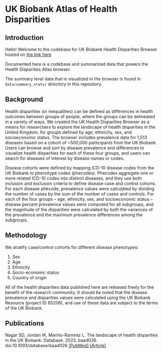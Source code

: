 # UK Biobank Atlas of Health Disparities

## Introduction

Hello! Welcome to the codebase for UK Biobank Health Disparities Browser hosted on [the link here](https://ukbatlas.health-disparities.org)

Documented here is a codebase and summarized data that powers the Health Disparities Atlas browser. 

The summary level data that is visualized in the browser is found in `data/summary_stats/` directory in this repository.

## Background

Health disparities (or inequalities) can be defined as differences in health outcomes between groups of people, where the groups can be delineated in a variety of ways. We created the UK Health Disparities Browser as a means for researchers to explore the landscape of health disparities in the United Kingdom, for groups defined by age, ethnicity, sex, and socioeconomic status. The browser includes prevalence data for 1,513 diseases based on a cohort of ~500,000 participants from the UK Biobank. Users can browse and sort by disease prevalence and differences to visualize health disparities for each of these four groups, and users can search for diseases of interest by disease names or codes.

Disease cohorts were defined by mapping ICD-10 disease codes from the UK Biobank to phenotype codes (phecodes). Phecodes aggregate one or more related ICD-10 codes into distinct diseases, and they use both inclusion and exclusion criteria to define disease case and control cohorts. For each disease phecode, prevalence values were calculated by dividing the number of cases by the sum of the number of cases and controls. For each of the four groups – age, ethnicity, sex, and socioeconomic status – disease percent prevalence values were computed for all subgroups, and the magnitude of the disparities were calculated by both the variances of the prevalence and the maximum prevalence differences among the subgroups.

## Methodology

We stratify case/control cohorts for different disease phenotypes:

1. Sex
2. Age
3. Ethnicity
4. Socio-economic status
5. Country of origin

All of the health disparities data published here are released freely for the benefit of the research community. It should be noted that the disease prevalence and disparities values were calculated using the UK Biobank Resource (project ID 65206), and use of these data are subject to the terms of the UK Biobank.


## Publications

Nagar SD, Jordan IK, Mariño-Ramírez L. The landscape of health disparities in the UK Biobank. Database. 2023. baad026. doi:10.1093/database/baad026 [[PubMed]](https://pubmed.ncbi.nlm.nih.gov/37114803/) [[Article]](https://academic.oup.com/database/article-pdf/doi/10.1093/database/baad026/50103027/baad026.pdf)

